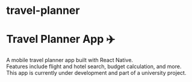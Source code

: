 # travel-planner
# Travel Planner App ✈️

A mobile travel planner app built with React Native.  
Features include flight and hotel search, budget calculation, and more.  
This app is currently under development and part of a university project.

